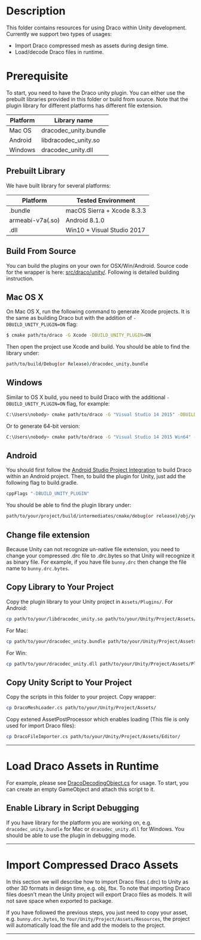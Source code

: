 Description
===========

This folder contains resources for using Draco within Unity development.
Currently we support two types of usages:
* Import Draco compressed mesh as assets during design time.
* Load/decode Draco files in runtime.

Prerequisite
============

To start, you need to have the Draco unity plugin. You can either use the
prebuilt libraries provided in this folder or build from source.
Note that the plugin library for different platforms has different file extension.

| Platform | Library name |
| -------- | ------------ |
| Mac OS | dracodec_unity.bundle |
| Android | libdracodec_unity.so |
| Windows | dracodec_unity.dll |

Prebuilt Library
----------------

We have built library for several platforms:

| Platform | Tested Environment |
| -------- | ------------------ |
| .bundle  | macOS Sierra + Xcode 8.3.3 |
| armeabi-v7a(.so) | Android 8.1.0 |
| .dll | Win10 + Visual Studio 2017 |

Build From Source
-----------------
You can build the plugins on your own for OSX/Win/Android. Source code for the wrapper is here: [src/draco/unity/](../src/draco/unity). Following is detailed building instruction.

Mac OS X
--------
On Mac OS X, run the following command to generate Xcode projects. It is the same as building Draco but with the addition of `-DBUILD_UNITY_PLUGIN=ON` flag:

~~~~~ bash
$ cmake path/to/draco -G Xcode -DBUILD_UNITY_PLUGIN=ON
~~~~~

Then open the project use Xcode and build.
You should be able to find the library under:

~~~~ bash
path/to/build/Debug(or Release)/dracodec_unity.bundle
~~~~

Windows
-------
Similar to OS X build, you need to build Draco with the additional `-DBUILD_UNITY_PLUGIN=ON` flag, for example:

~~~~~ bash
C:\Users\nobody> cmake path/to/draco -G "Visual Studio 14 2015" -DBUILD_UNITY_PLUGIN=ON
~~~~~

Or to generate 64-bit version:

~~~~~ bash
C:\Users\nobody> cmake path/to/draco -G "Visual Studio 14 2015 Win64" -DBUILD_UNITY_PLUGIN=ON
~~~~~

Android
-------

You should first follow the [Android Studio Project Integration](../README.md#android-studio-project-integration) to build Draco within an Android project. Then, to build the plugin for Unity, just add the following flag to build.gradle.

~~~~ bash
cppFlags "-DBUILD_UNITY_PLUGIN"
~~~~

You should be able to find the plugin library under:

~~~~ bash
path/to/your/project/build/intermediates/cmake/debug(or release)/obj/your_platform/libdracodec_unity.so
~~~~

Change file extension
---------------------
Because Unity can not recognize un-native file extension, you need to change your compressed .drc file to .drc.bytes so that Unity will recognize it as binary file. For example, if you have file `bunny.drc` then change the file name to `bunny.drc.bytes`.

Copy Library to Your Project
----------------------------
Copy the plugin library to your Unity project in `Assets/Plugins/`.
For Android:

~~~~ bash
cp path/to/your/libdracodec_unity.so path/to/your/Unity/Project/Assets/Plugins/Android/
~~~~

For Mac:

~~~~ bash
cp path/to/your/dracodec_unity.bundle path/to/your/Unity/Project/Assets/Plugins/
~~~~

For Win:

~~~~ bash
cp path/to/your/dracodec_unity.dll path/to/your/Unity/Project/Assets/Plugins/
~~~~


Copy Unity Script to Your Project
---------------------------------
Copy the scripts in this folder to your project.
Copy wrapper:

~~~~ bash
cp DracoMeshLoader.cs path/to/your/Unity/Project/Assets/
~~~~

Copy extened AssetPostProcessor which enables loading (This file is only used for import Draco files):

~~~~ bash
cp DracoFileImporter.cs path/to/your/Unity/Project/Assets/Editor/
~~~~

---

Load Draco Assets in Runtime
============================
For example, please see [DracoDecodingObject.cs](DracoDecodingObject.cs) for usage. To start, you can create an empty GameObject and attach this script to it.

Enable Library in Script Debugging
----------------------------------
If you have library for the platform you are working on, e.g. `dracodec_unity.bundle` for Mac or `dracodec_unity.dll` for  Windows. You should be able to use the plugin in debugging mode.

---

Import Compressed Draco Assets
==============================
In this section we will describe how to import Draco files (.drc) to Unity as
other 3D formats in design time, e.g. obj, fbx.
To note that importing Draco files doesn't mean the Unity project will export Draco files as models. It will not save space when exported to package.

If you have followed the previous steps, you just need to copy your asset, e.g. `bunny.drc.bytes`, to `Your/Unity/Project/Assets/Resources`, the project will automatically load the file and add the models to the project.

---
